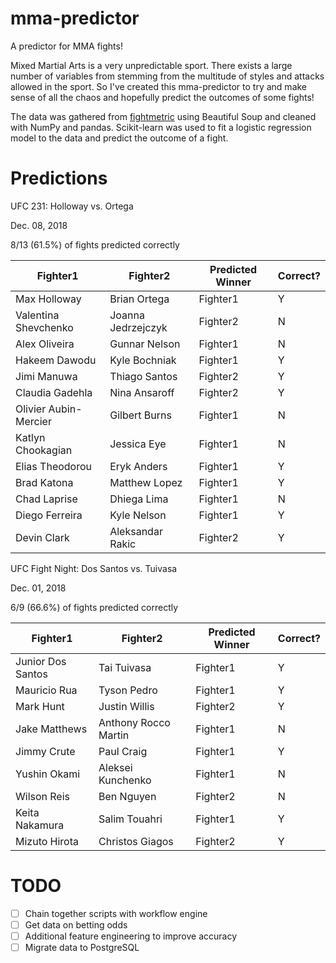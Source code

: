 # mma-predictor
A predictor for MMA fights!

Mixed Martial Arts is a very unpredictable sport. There exists a large number of variables from stemming from the multitude of styles and attacks allowed in the sport. So I've created this mma-predictor to try and make sense of all the chaos and hopefully predict the outcomes of some fights!

The data was gathered from [fightmetric](https://www.fightmetric.com) using Beautiful Soup and cleaned with NumPy and pandas. Scikit-learn was used to fit a logistic regression model to the data and predict the outcome of a fight.

# Predictions
UFC 231: Holloway vs. Ortega

Dec. 08, 2018

8/13 (61.5%) of fights predicted correctly

| Fighter1  | Fighter2 | Predicted Winner | Correct? |
| --------- | -------- | ---------------- | -- |
| Max Holloway  | Brian Ortega  | Fighter1 | Y |
| Valentina Shevchenko | Joanna Jedrzejczyk | Fighter2 | N |
| Alex Oliveira | Gunnar Nelson | Fighter1 | N |
| Hakeem Dawodu | Kyle Bochniak | Fighter1 | Y |
| Jimi Manuwa | Thiago Santos | Fighter2 | Y |
| Claudia Gadehla | Nina Ansaroff | Fighter2 | Y |
| Olivier Aubin-Mercier | Gilbert Burns | Fighter1 | N |
| Katlyn Chookagian | Jessica Eye | Fighter1 | N |
| Elias Theodorou | Eryk Anders | Fighter1 | Y |
| Brad Katona | Matthew Lopez | Fighter1 | Y |
| Chad Laprise | Dhiega Lima | Fighter1 | N |
| Diego Ferreira | Kyle Nelson | Fighter1 | Y |
| Devin Clark | Aleksandar Rakic | Fighter2 | Y |

UFC Fight Night: Dos Santos vs. Tuivasa

Dec. 01, 2018

6/9 (66.6%) of fights predicted correctly

| Fighter1  | Fighter2 | Predicted Winner | Correct? |
| --------- | -------- | ---------------- | -- |
| Junior Dos Santos  | Tai Tuivasa  | Fighter1 | Y |
| Mauricio Rua | Tyson Pedro  | Fighter1 | Y |
| Mark Hunt | Justin Willis | Fighter2 | Y |
| Jake Matthews | Anthony Rocco Martin | Fighter1 | N |
| Jimmy Crute | Paul Craig | Fighter1 | Y |
| Yushin Okami | Aleksei Kunchenko | Fighter1 | N |
| Wilson Reis | Ben Nguyen | Fighter2 | N |
| Keita Nakamura | Salim Touahri | Fighter1 | Y |
| Mizuto Hirota | Christos Giagos | Fighter2 | Y |

# TODO
- [ ] Chain together scripts with workflow engine
- [ ] Get data on betting odds
- [ ] Additional feature engineering to improve accuracy
- [ ] Migrate data to PostgreSQL
